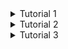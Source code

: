 <details>
<summary>Tutorial 1</summary>
<details>
<summary>Reflection 1</summary>

1. You already implemented two new features using Spring Boot. Check again your source code and evaluate the coding standards that you have learned in this module. Write clean code principles and secure coding practices that have been applied to your code. If you find any mistake in your source code, please explain how to improve your code.

    In my opinion, the code provided in the tutorial is so clean that I question my programming skills. Each code file does not extend beyond my laptop screen and the indentation is consistent. The files are also neatly arranged in their respective folders which are indicated by the function of the files in them.

</details>

<details>
<summary>Reflection 2</summary>

1. After writing the unit test, how do you feel? How many unit tests should be made in a class? How to make sure that our unit tests are enough to verify our program? It would be good if you learned about code coverage. Code coverage is a metric that can help you understand how much of your source is tested. If you have 100% code coverage, does that mean your code has no bugs or errors?

    After writing unit tests, developers often gain confidence in their code, with at least one test per method being a standard practice. Code coverage, indicating the percentage of code executed by tests, is valuable but doesn't guarantee bug-free code at 100%. To ensure effective testing, scenarios, edge cases, and boundary conditions should be covered. Regularly update and refactor tests as code evolves, and seek feedback through code and test reviews. While high code coverage is beneficial, a focus on meaningful tests, combined with other testing methods, contributes to a more robust and reliable software testing strategy.


2. Suppose that after writing the CreateProductFunctionalTest.java along with the corresponding test case, you were asked to create another functional test suite that verifies the number of items in the product list. You decided to create a new Java class similar to the prior functional test suites with the same setup procedures and instance variables. What do you think about the cleanliness of the code of the new functional test suite? Will the new code reduce the code quality? Identify the potential clean code issues, explain the reasons, and suggest possible improvements to make the code cleaner!

    In my opinion, if two functional test suites have the same procedure setup and the same instance variables, they can be combined into one suite to reduce typing the same code many times.
</details>

</details>

<details>
<summary>Tutorial 2</summary>
You have implemented a CI/CD process that automatically runs the test suites, analyzes code quality, and deploys to a PaaS. Try to answer the following questions in order to reflect on your attempt completing the tutorial and exercise.

1. List the code quality issue(s) that you fixed during the exercise and explain your strategy
on fixing them.
    - Security on ci.yml: by limiting access to a GitHub action to read only.

2. Look at your CI/CD workflows (GitHub)/pipelines (GitLab). Do you think the current
implementation has met the definition of Continuous Integration and Continuous
Deployment? Explain the reasons (minimum 3 sentences)

    The implemented CI/CD workflows effectively embody the principles of Continuous Integration and Continuous Deployment. The `ci.yaml` workflow ensures rapid integration and early issue detection through automated testing on every push or pull request. The `scan.yaml` workflow enhances security by incorporating the Scorecard tool for continuous supply-chain vulnerability scanning. Additionally, the `sonarcloud.yaml` workflow contributes to code quality and ongoing improvement by integrating SonarCloud analysis on each push to the main branch. Together, these workflows form a comprehensive pipeline that aligns with CI/CD principles, promoting frequent integration, security validation, and continuous enhancement of code quality.


</details>

<details>
<summary>Tutorial 3</summary>
Apply the SOLID principles you have learned. You are allowed to modify the source code according to the principles you want to implement. To explain your principles, please answer the following questions: 1) Explain what principles you apply to your project; 2) Explain the benefits of applying SOLID principles to your project. Give an example, and 3) Explain the disadvantages if you do not apply SOLID principles to your project. Give an example. Write the answer in the README.md file.

1. - **Single Responsibility Principle (SRP)**: The Single Responsibility Principle is applied by ensuring that each class or module has only one reason to change. For example, `ProductRepository` and `CarRepository` have the single responsibility of managing the persistence of Product and Car entities, respectively.
    - **Open/Closed Principle (OCP):** The Open/Closed Principle is implemented by designing classes and modules that are open for extension but closed for modification. For instance, the controllers (`ProductController` and `CarController`) can be extended to add new features without modifying their existing code.

2. - **Flexibility**:OCP and SRP allow extending functionality without modifying existing code and can be done easily. This flexibility and convenience is valuable when we want to create an application that will continue to grow over time.
    - **Cohesion**: The advantage of the Single Responsibility Principle (SRP) is that it promotes high cohesion, meaning that each class or module has a single, well-defined responsibility, making the code more maintainable and understandable.
    - **Example**: For example, the application will have new features added. By following SRP, adding new features will be easier because each class in the code only handles one responsibility so developers can know which parts to change.

3. - **Code Rigidity**: Without OCP, modifying existing code becomes a necessity when extending functionality. This can lead to a rigid codebase that is resistant to changes and introduces a higher risk of introducing bugs.
    - **Maintenance Challenges**: Lack of SRP can result in classes or modules with multiple responsibilities. When changes are required, understanding the impact and making modifications becomes challenging.
    - **Example**: Consider a scenario where a new feature called `CarRating` is to be added to the application and this feature is written inside `CarRepository.java`. This scenario violates SRP because `CarRepository.java` handles two responsibilities namely managing the database and handling car ratings. These violations make the code difficult to read and maintain.



</details>